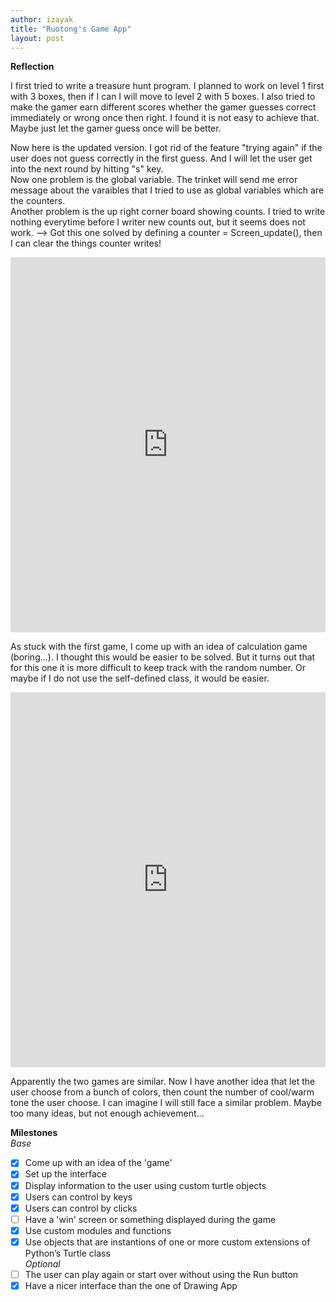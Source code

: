 ```yaml
---
author: izayak
title: "Ruotong's Game App"
layout: post
---
```


**Reflection**

I first tried to write a treasure hunt program. I planned to work on level 1 first with 3 boxes, then if I can I will move to level 2 with 5 boxes. I also tried to make the gamer earn different scores whether the gamer guesses correct immediately or wrong once then right. I found it is not easy to achieve that. Maybe just let the gamer guess once will be better.

Now here is the updated version. I got rid of the feature "trying again" if the user does not guess correctly in the first guess. And I will let the user get into the next round by hitting "s" key.   
Now one problem is the global variable. The trinket will send me error message about the varaibles that I tried to use as global variables which are the counters.   
Another problem is the up right corner board showing counts. I tried to write nothing everytime before I writer new counts out, but it seems does not work. --> Got this one solved by defining a counter = Screen_update(), then I can clear the things counter writes!

<iframe src="https://trinket.io/embed/python/b3b7f8f0d0" width="100%" height="600" frameborder="0" marginwidth="0" marginheight="0" allowfullscreen></iframe>





As stuck with the first game, I come up with an idea of calculation game (boring...). I thought this would be easier to be solved. But it turns out that for this one it is more difficult to keep track with the random number. Or maybe if I do not use the self-defined class, it would be easier.

<iframe src="https://trinket.io/embed/python/951dc6c3dc" width="100%" height="600" frameborder="0" marginwidth="0" marginheight="0" allowfullscreen></iframe>


Apparently the two games are similar. Now I have another idea that let the user choose from a bunch of colors, then count the number of cool/warm tone the user choose. I can imagine I will still face a similar problem. Maybe too many ideas, but not enough achievement...



**Milestones**  
*Base*  
- [x] Come up with an idea of the 'game'      
- [x] Set up the interface  
- [x] Display information to the user using custom turtle objects  
- [x] Users can control by keys  
- [x] Users can control by clicks  
- [ ] Have a 'win' screen or something displayed during the game    
- [x] Use custom modules and functions  
- [x] Use objects that are instantions of one or more custom extensions of Python’s Turtle class  
*Optional*  
- [ ] The user can play again or start over without using the Run button  
- [x] Have a nicer interface than the one of Drawing App  
